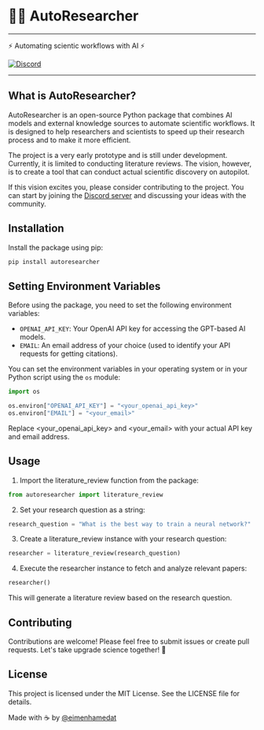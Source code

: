 # 🤖🧪 AutoResearcher

---

⚡ Automating scientic workflows with AI ⚡

[![Discord](https://img.shields.io/discord/1094636825647267910?label=AutoResearcher&logo=discord&style=flat-square)](https://discord.gg/PnQDR5h9)

---

## What is AutoResearcher?

AutoResearcher is an open-source Python package that combines AI models and external knowledge sources to automate scientific workflows. It is designed to help researchers and scientists to speed up their research process and to make it more efficient.

The project is a very early prototype and is still under development. Currently, it is limited to conducting literature reviews. The vision, however, is to create a tool that can conduct actual scientific discovery on autopilot.

If this vision excites you, please consider contributing to the project. You can start by joining the [Discord server](https://discord.gg/PnQDR5h9) and discussing your ideas with the community.

## Installation

Install the package using pip:

```bash
pip install autoresearcher
```

## Setting Environment Variables

Before using the package, you need to set the following environment variables:

- `OPENAI_API_KEY`: Your OpenAI API key for accessing the GPT-based AI models.
- `EMAIL`: An email address of your choice (used to identify your API requests for getting citations).

You can set the environment variables in your operating system or in your Python script using the `os` module:

```python
import os

os.environ["OPENAI_API_KEY"] = "<your_openai_api_key>"
os.environ["EMAIL"] = "<your_email>"
```

Replace <your_openai_api_key> and <your_email> with your actual API key and email address.

## Usage

1. Import the literature_review function from the package:

```python
from autoresearcher import literature_review
```

2. Set your research question as a string:

```python
research_question = "What is the best way to train a neural network?"
```

3. Create a literature_review instance with your research question:

```python
researcher = literature_review(research_question)
```

4. Execute the researcher instance to fetch and analyze relevant papers:

```python
researcher()
```

This will generate a literature review based on the research question.

## Contributing

Contributions are welcome! Please feel free to submit issues or create pull requests. Let's take upgrade science together! 🚀

## License

This project is licensed under the MIT License. See the LICENSE file for details.

Made with ☕ by [@eimenhamedat](https://twitter.com/eimenhmdt)
